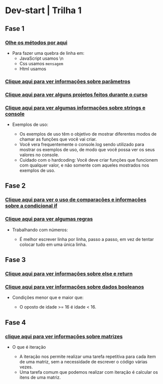 # Dev-start | Trilha 1

## Fase 1

### [Olhe os métodos por aqui](docs/metodos.md)

- Para fazer uma quebra de linha em:
  - JavaScript usamos \n
  - Css usamos `mensagem`
  - Html usamos <br>

### [Clique aqui para ver informações sobre parâmetros](docs/parametros.md)

### [Clique aqui para ver alguns projetos feitos durante o curso](docs/projetos_js.md)

### [Clique aqui para ver algumas informações sobre strings e console](docs/strings_console.md)

- Exemplos de uso:

  - Os exemplos de uso têm o objetivo de mostrar diferentes modos de chamar as funções que você vai criar.
  - Você vera frequentemente o console.log sendo utilizado para mostrar os exemplos de uso, de modo que você possa ver os seus valores no console.
  - Cuidado com o hardcoding: Você deve criar funções que funcionem com qualquer valor, e não somente com aqueles mostrados nos exemplos de uso.

## Fase 2

### [Clique aqui para ver o uso de comparações e informações sobre a condicional if](docs/if.md)

### [Clique aqui para ver algumas regras](docs/regras_exoressoes.md)

- Trabalhando com números:

  - É melhor escrever linha por linha, passo a passo, em vez de tentar colocar tudo em uma única linha.

## Fase 3

### [Clique aqui para ver informações sobre else e return](docs/else_return.md)

### [Clique aqui para ver informações sobre dados booleanos](docs/boleano_true_false.md)

- Condições menor que e maior que:

  - O oposto de idade >= 16 é idade < 16.

## Fase 4

### [clique aqui para ver informações sobre matrizes](docs/matrizes.md)

- O que é iteração

  - A iteração nos permite realizar uma tarefa repetitiva para cada item de uma matriz, sem a necessidade de escrever o código várias vezes.
  - Uma tarefa comum que podemos realizar com iteração é calcular os itens de uma matriz.
